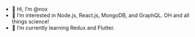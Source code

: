 - 👋 Hi, I’m @nox
- 👀 I’m interested in Node.js, React.js, MongoDB, and GraphQL. OH and all things science! 
- 🌱 I’m currently learning Redux and Flutter.

<!---
nox-machina/nox-machina is a ✨ special ✨ repository because its `README.md` (this file) appears on your GitHub profile.
You can click the Preview link to take a look at your changes.
--->
